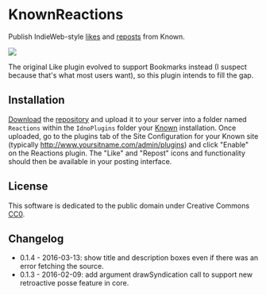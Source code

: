 # KnownReactions

Publish IndieWeb-style [likes](http://indiewebcamp.com/like) and [reposts](http://indiewebcamp.com/reposts) from Known.

![](http://i.giphy.com/VW9xuM3avNffW.gif)

The original Like plugin evolved to support Bookmarks instead (I
suspect because that's what most users want), so this plugin intends
to fill the gap.

## Installation

[Download](https://github.com/kylewm/KnownReactions/archive/master.zip) the [repository](https://github.com/kylewm/KnownReactions) and upload it to your server into a folder named <code>Reactions</code> within the <code>IdnoPlugins</code> folder your [Known](https://github.com/idno/Known) installation. Once uploaded, go to the plugins tab of the Site Configuration for your Known site (typically http://www.yoursitname.com/admin/plugins) and click "Enable" on the Reactions plugin. The "Like" and "Repost" icons and functionality should then be available in your posting interface. 

## License

This software is dedicated to the public domain under Creative Commons [CC0][].

[CC0]: http://creativecommons.org/publicdomain/zero/1.0/


## Changelog

- 0.1.4 - 2016-03-13: show title and description boxes
  even if there was an error fetching the source.
- 0.1.3 - 2016-02-09: add argument drawSyndication call
  to support new retroactive posse feature in core.
